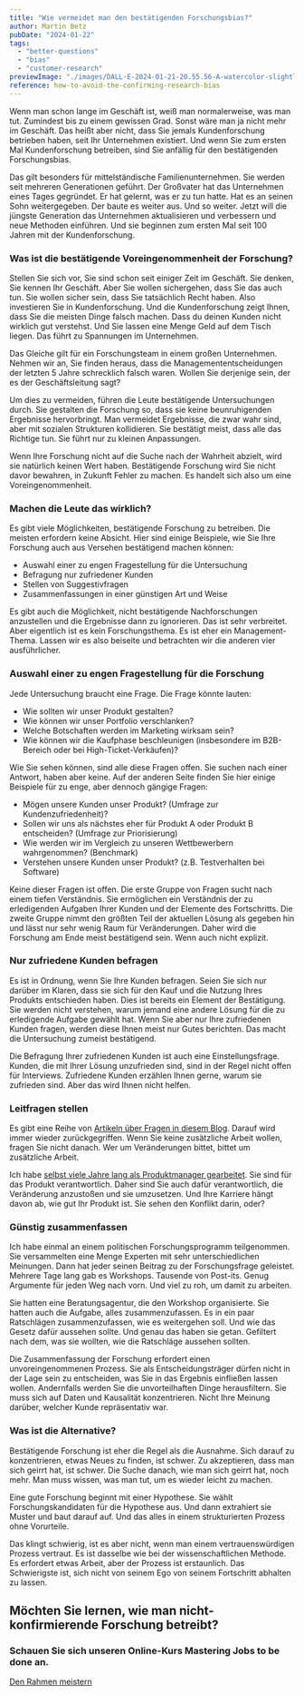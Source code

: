 ```yaml
---
title: "Wie vermeidet man den bestätigenden Forschungsbias?"
author: Martin Betz
pubDate: "2024-01-22"
tags:
  - "better-questions"
  - "bias"
  - "customer-research"
previewImage: "./images/DALL·E-2024-01-21-20.55.56-A-watercolor-slightly-geometric-styled-painting-depicting-a-customer-research-scenario.-The-scene-includes-a-customer-with-their-mouth-duct-taped-and.png"
reference: how-to-avoid-the-confirming-research-bias
---
```


Wenn man schon lange im Geschäft ist, weiß man normalerweise, was man tut. Zumindest bis zu einem gewissen Grad. Sonst wäre man ja nicht mehr im Geschäft. Das heißt aber nicht, dass Sie jemals Kundenforschung betrieben haben, seit Ihr Unternehmen existiert. Und wenn Sie zum ersten Mal Kundenforschung betreiben, sind Sie anfällig für den bestätigenden Forschungsbias.

Das gilt besonders für mittelständische Familienunternehmen. Sie werden seit mehreren Generationen geführt. Der Großvater hat das Unternehmen eines Tages gegründet. Er hat gelernt, was er zu tun hatte. Hat es an seinen Sohn weitergegeben. Der baute es weiter aus. Und so weiter. Jetzt will die jüngste Generation das Unternehmen aktualisieren und verbessern und neue Methoden einführen. Und sie beginnen zum ersten Mal seit 100 Jahren mit der Kundenforschung.

### Was ist die bestätigende Voreingenommenheit der Forschung?

Stellen Sie sich vor, Sie sind schon seit einiger Zeit im Geschäft. Sie denken, Sie kennen Ihr Geschäft. Aber Sie wollen sichergehen, dass Sie das auch tun. Sie wollen sicher sein, dass Sie tatsächlich Recht haben. Also investieren Sie in Kundenforschung. Und die Kundenforschung zeigt Ihnen, dass Sie die meisten Dinge falsch machen. Dass du deinen Kunden nicht wirklich gut verstehst. Und Sie lassen eine Menge Geld auf dem Tisch liegen. Das führt zu Spannungen im Unternehmen.

Das Gleiche gilt für ein Forschungsteam in einem großen Unternehmen. Nehmen wir an, Sie finden heraus, dass die Managemententscheidungen der letzten 5 Jahre schrecklich falsch waren. Wollen Sie derjenige sein, der es der Geschäftsleitung sagt?

Um dies zu vermeiden, führen die Leute bestätigende Untersuchungen durch. Sie gestalten die Forschung so, dass sie keine beunruhigenden Ergebnisse hervorbringt. Man vermeidet Ergebnisse, die zwar wahr sind, aber mit sozialen Strukturen kollidieren. Sie bestätigt meist, dass alle das Richtige tun. Sie führt nur zu kleinen Anpassungen.

Wenn Ihre Forschung nicht auf die Suche nach der Wahrheit abzielt, wird sie natürlich keinen Wert haben. Bestätigende Forschung wird Sie nicht davor bewahren, in Zukunft Fehler zu machen. Es handelt sich also um eine Voreingenommenheit.

### Machen die Leute das wirklich?

Es gibt viele Möglichkeiten, bestätigende Forschung zu betreiben. Die meisten erfordern keine Absicht. Hier sind einige Beispiele, wie Sie Ihre Forschung auch aus Versehen bestätigend machen können:

- Auswahl einer zu engen Fragestellung für die Untersuchung
- Befragung nur zufriedener Kunden
- Stellen von Suggestivfragen
- Zusammenfassungen in einer günstigen Art und Weise

Es gibt auch die Möglichkeit, nicht bestätigende Nachforschungen anzustellen und die Ergebnisse dann zu ignorieren. Das ist sehr verbreitet. Aber eigentlich ist es kein Forschungsthema. Es ist eher ein Management-Thema. Lassen wir es also beiseite und betrachten wir die anderen vier ausführlicher.

### Auswahl einer zu engen Fragestellung für die Forschung

Jede Untersuchung braucht eine Frage. Die Frage könnte lauten:

- Wie sollten wir unser Produkt gestalten?
- Wie können wir unser Portfolio verschlanken?
- Welche Botschaften werden im Marketing wirksam sein?
- Wie können wir die Kaufphase beschleunigen (insbesondere im B2B-Bereich oder bei High-Ticket-Verkäufen)?

Wie Sie sehen können, sind alle diese Fragen offen. Sie suchen nach einer Antwort, haben aber keine. Auf der anderen Seite finden Sie hier einige Beispiele für zu enge, aber dennoch gängige Fragen:

- Mögen unsere Kunden unser Produkt? (Umfrage zur Kundenzufriedenheit)?
- Sollen wir uns als nächstes eher für Produkt A oder Produkt B entscheiden? (Umfrage zur Priorisierung)
- Wie werden wir im Vergleich zu unseren Wettbewerbern wahrgenommen? (Benchmark)
- Verstehen unsere Kunden unser Produkt? (z.B. Testverhalten bei Software)

Keine dieser Fragen ist offen. Die erste Gruppe von Fragen sucht nach einem tiefen Verständnis. Sie ermöglichen ein Verständnis der zu erledigenden Aufgaben Ihrer Kunden und der Elemente des Fortschritts. Die zweite Gruppe nimmt den größten Teil der aktuellen Lösung als gegeben hin und lässt nur sehr wenig Raum für Veränderungen. Daher wird die Forschung am Ende meist bestätigend sein. Wenn auch nicht explizit.

### Nur zufriedene Kunden befragen

Es ist in Ordnung, wenn Sie Ihre Kunden befragen. Seien Sie sich nur darüber im Klaren, dass sie sich für den Kauf und die Nutzung Ihres Produkts entschieden haben. Dies ist bereits ein Element der Bestätigung. Sie werden nicht verstehen, warum jemand eine andere Lösung für die zu erledigende Aufgabe gewählt hat. Wenn Sie aber nur Ihre zufriedenen Kunden fragen, werden diese Ihnen meist nur Gutes berichten. Das macht die Untersuchung zumeist bestätigend.

Die Befragung Ihrer zufriedenen Kunden ist auch eine Einstellungsfrage. Kunden, die mit Ihrer Lösung unzufrieden sind, sind in der Regel nicht offen für Interviews. Zufriedene Kunden erzählen Ihnen gerne, warum sie zufrieden sind. Aber das wird Ihnen nicht helfen.

### Leitfragen stellen

Es gibt eine Reihe von [Artikeln über Fragen in diesem Blog](/tag/better-questions/). Darauf wird immer wieder zurückgegriffen. Wenn Sie keine zusätzliche Arbeit wollen, fragen Sie nicht danach. Wer um Veränderungen bittet, bittet um zusätzliche Arbeit.

Ich habe [selbst viele Jahre lang als Produktmanager gearbeitet](https://www.linkedin.com/in/martin-betz/). Sie sind für das Produkt verantwortlich. Daher sind Sie auch dafür verantwortlich, die Veränderung anzustoßen und sie umzusetzen. Und Ihre Karriere hängt davon ab, wie gut Ihr Produkt ist. Sie sehen den Konflikt darin, oder?

### Günstig zusammenfassen

Ich habe einmal an einem politischen Forschungsprogramm teilgenommen. Sie versammelten eine Menge Experten mit sehr unterschiedlichen Meinungen. Dann hat jeder seinen Beitrag zu der Forschungsfrage geleistet. Mehrere Tage lang gab es Workshops. Tausende von Post-its. Genug Argumente für jeden Weg nach vorn. Und viel zu roh, um damit zu arbeiten.

Sie hatten eine Beratungsagentur, die den Workshop organisierte. Sie hatten auch die Aufgabe, alles zusammenzufassen. Es in ein paar Ratschlägen zusammenzufassen, wie es weitergehen soll.  Und wie das Gesetz dafür aussehen sollte. Und genau das haben sie getan. Gefiltert nach dem, was sie wollten, wie die Ratschläge aussehen sollten.

Die Zusammenfassung der Forschung erfordert einen unvoreingenommenen Prozess. Sie als Entscheidungsträger dürfen nicht in der Lage sein zu entscheiden, was Sie in das Ergebnis einfließen lassen wollen. Andernfalls werden Sie die unvorteilhaften Dinge herausfiltern. Sie muss sich auf Daten und Kausalität konzentrieren. Nicht Ihre Meinung darüber, welcher Kunde repräsentativ war.

### Was ist die Alternative?

Bestätigende Forschung ist eher die Regel als die Ausnahme. Sich darauf zu konzentrieren, etwas Neues zu finden, ist schwer. Zu akzeptieren, dass man sich geirrt hat, ist schwer. Die Suche danach, wie man sich geirrt hat, noch mehr. Man muss wissen, was man tut, um es wieder leicht zu machen.

Eine gute Forschung beginnt mit einer Hypothese. Sie wählt Forschungskandidaten für die Hypothese aus. Und dann extrahiert sie Muster und baut darauf auf. Und das alles in einem strukturierten Prozess ohne Vorurteile.

Das klingt schwierig, ist es aber nicht, wenn man einem vertrauenswürdigen Prozess vertraut. Es ist dasselbe wie bei der wissenschaftlichen Methode. Es erfordert etwas Arbeit, aber der Prozess ist erstaunlich. Das Schwierigste ist, sich nicht von seinem Ego von seinem Fortschritt abhalten zu lassen.



## Möchten Sie lernen, wie man nicht-konfirmierende Forschung betreibt?

### Schauen Sie sich unseren Online-Kurs Mastering Jobs to be done an.

[Den Rahmen meistern](/services/mastering-jobs-to-be-done-online-workshop/)
